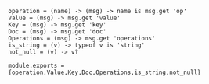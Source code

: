     operation = (name) -> (msg) -> name is msg.get 'op'
    Value = (msg) -> msg.get 'value'
    Key = (msg) -> msg.get 'key'
    Doc = (msg) -> msg.get 'doc'
    Operations = (msg) -> msg.get 'operations'
    is_string = (v) -> typeof v is 'string'
    not_null = (v) -> v?

    module.exports = {operation,Value,Key,Doc,Operations,is_string,not_null}
